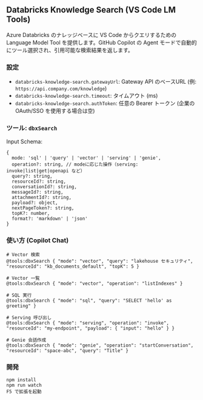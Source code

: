 ## Databricks Knowledge Search (VS Code LM Tools)

Azure Databricks のナレッジベースに VS Code からクエリするための Language Model Tool を提供します。GitHub Copilot の Agent モードで自動的にツール選択され、引用可能な検索結果を返します。

### 設定
- `databricks-knowledge-search.gatewayUrl`: Gateway API のベースURL (例: `https://api.company.com/knowledge`)
- `databricks-knowledge-search.timeout`: タイムアウト (ms)
- `databricks-knowledge-search.authToken`: 任意の Bearer トークン (企業の OAuth/SSO を使用する場合は空)

### ツール: `dbxSearch`
Input Schema:
```
{
  mode: 'sql' | 'query' | 'vector' | 'serving' | 'genie',
  operation?: string, // modeに応じた操作（serving: invoke|list|get|openapi など）
  query?: string,
  resourceId?: string,
  conversationId?: string,
  messageId?: string,
  attachmentId?: string,
  payload?: object,
  nextPageToken?: string,
  topK?: number,
  format?: 'markdown' | 'json'
}
```

### 使い方 (Copilot Chat)
```
# Vector 検索
@tools:dbxSearch { "mode": "vector", "query": "lakehouse セキュリティ", "resourceId": "kb_documents_default", "topK": 5 }

# Vector 一覧
@tools:dbxSearch { "mode": "vector", "operation": "listIndexes" }

# SQL 実行
@tools:dbxSearch { "mode": "sql", "query": "SELECT 'hello' as greeting" }

# Serving 呼び出し
@tools:dbxSearch { "mode": "serving", "operation": "invoke", "resourceId": "my-endpoint", "payload": { "input": "hello" } }

# Genie 会話作成
@tools:dbxSearch { "mode": "genie", "operation": "startConversation", "resourceId": "space-abc", "query": "Title" }
```

### 開発
```
npm install
npm run watch
F5 で拡張を起動
```
